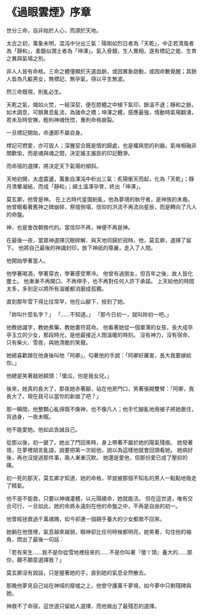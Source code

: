 # 《過眼雲煙》序章 

世分三命，自非始於人心，而源於天地。

太古之初，萬象未明，混沌中分出三氣：陽剛如烈日者為「天乾」，中正若清風者為「靜和」，柔馥似潤土者為「坤澤」。氣入骨髓，生人異相，遂有標記之能、生育之異與氣場之別。

非人人皆有命格。三命之體僅顯於天選血脈，或因異象啟動，或因命數覺醒；其餘人皆為凡軀男女，無標記、無孕氣，得以平生無波。

然三命既現，則亂必生。

天乾之氣，熾如火焚，一經深契，便在腔體之中植下氣印，餘溫不退；靜和之脈，如木調息，可鎖異息亂流，為諸命之橋；坤澤之體，感應最強，情動時氣場翻湧，若未及時安撫，輕則神魂恍惚，重則命格崩裂。

一旦標記開始，命運即不屬自身。

標記可燃愛，亦可毀人；深層契合既是情的歸處，也是權與慾的利器。氣味相融非關歡愉，而是魂與魂之間，決定誰主誰臣的印記戰爭。

而命宿的選擇，將決定天下氣場的傾斜。

天地初開，太虛震盪，萬象自渾沌中析出三氣：炙陽衝天而起，化為「天乾」；靜月清暈凝結，而成「靜和」；綿土溫澤孕育，終出「坤澤」。

莫玄卿，他曾是神。
在上古時代星圖紛亂，他為夢境的執守者，是神族的末裔。他曾眼看著舊神之碑崩碎，祭壇倒塌，信仰的洪流不再流向星辰，而是轉向了凡人的命盤。

神，也是會改朝換代的。當信仰不再，神便不再是神。

在最後一夜，當眾神選擇沉眠碎解、與天地同歸於寂時，他，莫玄卿，選擇了留下。
他將自己最後的神識封印，放下神祇的尊嚴，走入了人間。

他開始學著當人。

他學著喝酒，學著穿衣，學著感受寒冷。
他曾有過朋友，但百年之後，故人皆化塵土。
他漸漸不再開口、不再伸手，也不再對任何人許下承諾。
上天給他的時間太多，多到足以將所有溫暖都消磨成孤獨。

直到那年雪下得比往常早，他在山腳下，撿到了她。

「妳叫什麼名字？」
「……不知道。」
「那今日初一，就叫妳初一吧。」

他教她識字，教她煮藥，教她畫符寫命。
他看著她從一個單薄的女孩，長大成亭亭玉立的少女，那段時光，是他最接近人間溫暖的時刻。
沒有神力，沒有宿命，只有柴火、雪夜，與她清脆的笑聲。

她總喜歡跟在他身後叫他「阿卿」，勾著他的手說：「阿卿好厲害，長大我要嫁給你。」

他總是笑著敲她額頭：「傻瓜，你是我女兒。」

後來，她真的長大了，那夜她赤著腳，站在他房門口，笑著張開雙臂：「阿卿，我長大了。現在我可以當你的新娘了吧？」

那一瞬間，他整顆心亂得既不像神，也不像凡人；他手忙腳亂地用被子將她裹住，背過身，一夜未眠。

他不能愛她。他如此告誡自己。

從那以後，初一變了。她出了門回來時，身上帶著不屬於她的陽氣殘痕。
她發著燒，在夢裡胡言亂語，說要把第一次給他，說以為這樣他就會回頭看她。
她病好後，再也沒提過那件事，兩人漸漸沉默。
她還是愛他，但那份愛已成了壓抑的痛。

初一死的那天，莫玄卿才知道，她的命格，早就被那個不知名的男人一點點地吸走了精氣。

他不是不能救，只要以神魂灌體，以元陽續命，她就能活。
但在這世道，唯有交合可行，一旦如此，她的命將永遠刻在他的命盤之中，不再是自由的初一。

他曾經拯救過千萬魂魄，如今卻連一個親手養大的少女都救不回來。

她躺在他懷裡，氣息越來越弱，眼神卻比任何時候都明亮，她笑著，勾住他的袖角，問出了最後一句話：

「若有來生……我不是你從雪地裡撿來的……不是你叫著『傻丫頭』養大的……那你，願不願意選擇我？」

莫玄卿沒有說話，只是握著她的手，直到她的氣息全然散去。

那晚他夢見自己站在神域的廢墟之上，他曾守護萬千夢境，如今夢中只剩殘碑與她。

神救不了命宿，這世道只留給人選擇，而他做出了最殘忍的選擇。